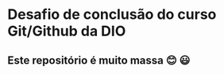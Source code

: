 # Desafio de conclusão do curso Git/Github da DIO

## Este repositório é muito massa :blush: :smiley: